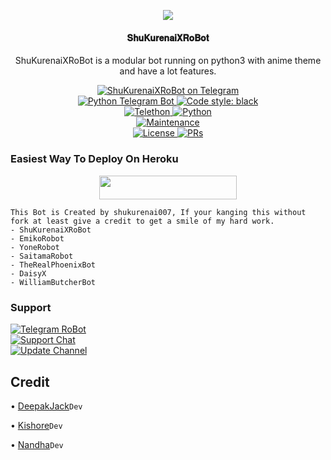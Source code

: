 <p align="center">
  <img src="http://telegra.ph/file/0adf9e97735ba8a420973.jpg">
</p>

<h4><p align="center"> 𝐒𝐡𝐮𝐊𝐮𝐫𝐞𝐧𝐚𝐢𝐗𝐑𝐨𝐁𝐨𝐭 </p></h4>

<p align="center">ShuKurenaiXRoBot is a modular bot running on python3 with anime theme and have a lot features.</p>

<p align="center">
<a href="https://t.me/ShuKurenaiXRoBot"> <img src="https://img.shields.io/badge/ShuKurenaiXRoBot-blue?&logo=telegram" alt="ShuKurenaiXRoBot on Telegram" /> </a><br>
<a href="https://python-telegram-bot.org"> <img src="https://img.shields.io/badge/PTB-13.10-white?&style=flat-round&logo=github" alt="Python Telegram Bot" /> </a>
<a href="https://github.com/psf/black"><img alt="Code style: black" src="https://img.shields.io/badge/code%20style-black-000000.svg"></a><br>
<a href="https://docs.telethon.dev"> <img src="https://img.shields.io/badge/Telethon-1.24.0-red?&style=flat-round&logo=github" alt="Telethon" /> </a>
<a href="https://docs.python.org"> <img src="https://img.shields.io/badge/Python-3.10.1-purple?&style=flat-round&logo=python" alt="Python" /> </a><br>
<a href="https://github.com/shukurenai007/ShuKurenaiXRoBot"> <img src="https://img.shields.io/badge/Maintained-Yash-yellow.svg" alt="Maintenance" /> </a><br>
<a href="https://github.com/shukurenai007/ShuKurenaiXRoBot/blob/main/LICENSE"> <img src="https://img.shields.io/badge/License-GPLv3-blue.svg" alt="License" /> </a>
<a href="https://makeapullrequest.com"> <img src="https://img.shields.io/badge/PRs-Welcome-blue.svg?style=flat-round" alt="PRs" /> </a>
</p>

### Easiest Way To Deploy On Heroku 

<p align="center"><a href="https://heroku.com/deploy?template=https://github.com/Agunivers7/SonGokuRobot"> <img src="https://img.shields.io/badge/Deploy%20To%20Heroku-blue?style=for-the-badge&logo=heroku" width="220" height="38.45"/></a></p>

```
This Bot is Created by shukurenai007, If your kanging this without fork at least give a credit to get a smile of my hard work. 
- ShuKurenaiXRoBot
- EmikoRobot
- YoneRobot
- SaitamaRobot 
- TheRealPhoenixBot
- DaisyX 
- WilliamButcherBot
```

### Support
<p>
<a href="https://t.me/ShuKurenaiXRoBot"> <img src="https://img.shields.io/badge/Telegram-RoBot-blue?&logo=telegram" alt="Telegram RoBot" /> </a><br>
<a href="https://t.me/ShuKurenaiSupport"> <img src="https://img.shields.io/badge/Support-Chat-blue?&logo=telegram" alt="Support Chat" /> </a><br>
<a href="https://t.me/shukurenai007"> <img src="https://img.shields.io/badge/Update-Channel-blue?&logo=telegram" alt="Update Channel" /> </a><br>
</p>

## Credit 

• [DeepakJack](https://github.com/DeepakJack007)``Dev``

• [Kishore](https://github.com/AASFCYBERKING)``Dev``

• [Nandha](https://github.com/Ctzfamily)``Dev``
